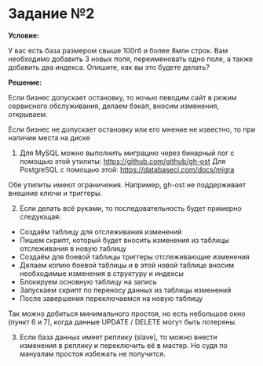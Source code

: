 # Задание №2

**Условие:** 

У вас есть база размером свыше 100гб и более 8млн строк. Вам необходимо добавить 3 новых поля, переименовать одно поле, а также добавить два индекса. Опишите, как вы это будете делать?

**Решение:**

Если бизнес допускает остановку, то ночью певодим сайт в режим сервисного обслуживания, делаем бэкап, вносим изменения, открываем.

Если бизнес не допускает остановку или его мнение не известно, то при наличии места на диске

1. Для MySQL можно выполнить миграцию через бинарный лог с помощью этой утилиты: https://github.com/github/gh-ost Для PostgreSQL с помощью этой: https://databaseci.com/docs/migra 

Обе утилиты имеют ограничения. Например, gh-ost не поддерживает внешние ключи и триггеры.

2. Если делать всё руками, то последовательность будет примерно следующая:

+ Создаём таблицу для отслеживания изменений 
+ Пишем скрипт, который будет вносить изменения из таблицы отслеживания в новую таблицу
+ Создаём для боевой таблицы триггеры отслеживающие изменения
+ Делаем копию боевой таблицы и в этой новой таблице вносим необходимые изменения в структуру и индексы
+ Блокируем основную таблицу на запись
+ Запускаем скрипт по переносу данных из таблицы изменений
+ После завершения переключаемся на новую таблицу

Так можно добиться минимального простоя, но есть небольшое окно (пункт 6 и 7), когда данные UPDATE / DELETE могут быть потеряны.

3. Если база данных имеет реплику (slave), то можно внести изменения в реплику и переключить её в мастер. Но судя по мануалам простоя избежать не получится.

